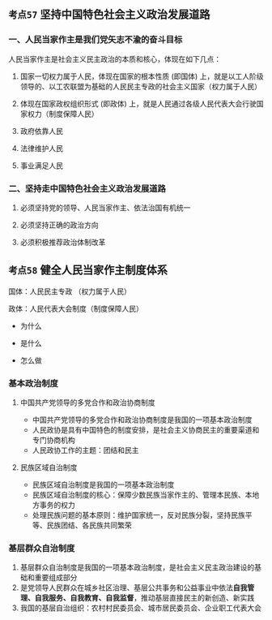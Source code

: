 ## `考点57` 坚持中国特色社会主义政治发展道路



### 一、人民当家作主是我们党矢志不渝的奋斗目标

人民当家作主是社会主义民主政治的本质和核心，体现在如下几点：

1. 国家一切权力属于人民，体现在国家的根本性质 (即国体) 上，就是以工人阶级领导的、以工农联盟为基础的人民民主专政的社会主义国家（权力属于人民）

2. 体现在国家政权组织形式 (即政体) 上，就是人民通过各级人民代表大会行驶国家权力（制度保障人民）

3. 政府依靠人民

4. 法律维护人民

5. 事业满足人民



### 二、坚持走中国特色社会主义政治发展道路

1. 必须坚持党的领导、人民当家作主、依法治国有机统一

2. 必须坚持正确的政治方向

3. 必须积极推荐政治体制改革



## `考点58` 健全人民当家作主制度体系

国体：人民民主专政 （权力属于人民）

政体：人民代表大会制度（制度保障人民）

- 为什么

- 是什么

- 怎么做



### 基本政治制度

1. 中国共产党领导的多党合作和政治协商制度

   - 中国共产党领导的多党合作和政治协商制度是我国的一项基本政治制度
   - 人民政协是具有中国特色的制度安排，是社会主义协商民主的重要渠道和专门协商机构
   - 人民政协工作的主题：团结和民主

2. 民族区域自治制度

   - 民族区域自治制度是我国的一项基本政治制度
   - 民族区域自治制度的核心：保障少数民族当家作主的、管理本民族、本地方事务的权力
   - 处理民族问题的基本原则：维护国家统一，反对民族分裂，坚持民族平等、民族团结、各民族共同繁荣



### 基层群众自治制度

1. 基层群众自治制度是我国的一项基本政治制度，是社会主义民主政治建设的基础和重要组成部分
2. 是党领导人民群众在城乡社区治理、基层公共事务和公益事业中依法**自我管理、自我服务、自我教育、自我监督**，推动基层直接民主的新创造、新实践
3. 我国的基层自治组织：农村村民委员会、城市居民委员会、企业职工代表大会